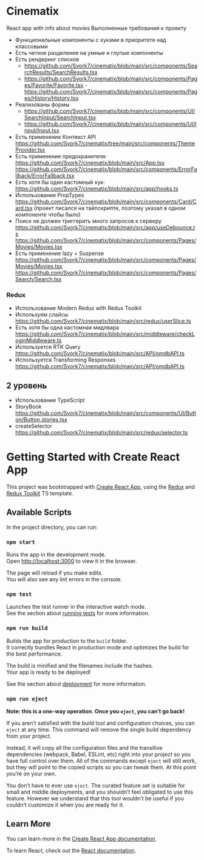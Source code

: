 # Cinematix

React app with info about movies
Выполненные требования к проекту

- Функциональные компоненты c хуками в приоритете над классовыми
- Есть четкое разделение на умные и глупые компоненты
- Есть рендеринг списков
  - https://github.com/Svork7/cinematix/blob/main/src/components/SearchResults/SearchResults.tsx
  - https://github.com/Svork7/cinematix/blob/main/src/components/Pages/Favorite/Favorite.tsx - https://github.com/Svork7/cinematix/blob/main/src/components/Pages/History/History.tsx
- Реализованы формы
  - https://github.com/Svork7/cinematix/blob/main/src/components/UI/SearchInput/SearchInput.tsx
  - https://github.com/Svork7/cinematix/blob/main/src/components/UI/Input/Input.tsx
- Есть применение Контекст API https://github.com/Svork7/cinematix/tree/main/src/components/ThemeProvider.tsx
- Есть применение предохранителя:
  https://github.com/Svork7/cinematix/blob/main/src/App.tsx
  https://github.com/Svork7/cinematix/blob/main/src/components/ErrorFallback/ErrorFallback.tsx
- Есть хотя бы один кастомный хук: https://github.com/Svork7/cinematix/blob/main/src/app/hooks.ts
- Использование PropTypes https://github.com/Svork7/cinematix/blob/main/src/components/Card/Card.tsx (проект писался на тайпскрипте, поэтому указал в одном компоненте чтобы было)
- Поиск не должен триггерить много запросов к серверу
  https://github.com/Svork7/cinematix/blob/main/src/app/useDebounce.ts
  https://github.com/Svork7/cinematix/blob/main/src/components/Pages/Movies/Movies.tsx
- Есть применение lazy + Suspense
  https://github.com/Svork7/cinematix/blob/main/src/components/Pages/Movies/Movies.tsx
  https://github.com/Svork7/cinematix/blob/main/src/components/Pages/Search/Search.tsx

### Redux

- Использование Modern Redux with Redux Toolkit
- Используем слайсы https://github.com/Svork7/cinematix/blob/main/src/redux/userSlice.ts
- Есть хотя бы одна кастомная мидлвара https://github.com/Svork7/cinematix/blob/main/src/middleware/checkLoginMiddleware.ts
- Используется RTK Query https://github.com/Svork7/cinematix/blob/main/src/API/omdbAPI.ts
- Используется Transforming Responses https://github.com/Svork7/cinematix/blob/main/src/API/omdbAPI.ts

## 2 уровень

- Использование TypeScript
- StoryBook https://github.com/Svork7/cinematix/blob/main/src/components/UI/Button/Button.stories.tsx
- createSelector https://github.com/Svork7/cinematix/blob/main/src/redux/selector.ts

# Getting Started with Create React App

This project was bootstrapped with [Create React App](https://github.com/facebook/create-react-app), using the [Redux](https://redux.js.org/) and [Redux Toolkit](https://redux-toolkit.js.org/) TS template.

## Available Scripts

In the project directory, you can run:

### `npm start`

Runs the app in the development mode.\
Open [http://localhost:3000](http://localhost:3000) to view it in the browser.

The page will reload if you make edits.\
You will also see any lint errors in the console.

### `npm test`

Launches the test runner in the interactive watch mode.\
See the section about [running tests](https://facebook.github.io/create-react-app/docs/running-tests) for more information.

### `npm run build`

Builds the app for production to the `build` folder.\
It correctly bundles React in production mode and optimizes the build for the best performance.

The build is minified and the filenames include the hashes.\
Your app is ready to be deployed!

See the section about [deployment](https://facebook.github.io/create-react-app/docs/deployment) for more information.

### `npm run eject`

**Note: this is a one-way operation. Once you `eject`, you can’t go back!**

If you aren’t satisfied with the build tool and configuration choices, you can `eject` at any time. This command will remove the single build dependency from your project.

Instead, it will copy all the configuration files and the transitive dependencies (webpack, Babel, ESLint, etc) right into your project so you have full control over them. All of the commands except `eject` will still work, but they will point to the copied scripts so you can tweak them. At this point you’re on your own.

You don’t have to ever use `eject`. The curated feature set is suitable for small and middle deployments, and you shouldn’t feel obligated to use this feature. However we understand that this tool wouldn’t be useful if you couldn’t customize it when you are ready for it.

## Learn More

You can learn more in the [Create React App documentation](https://facebook.github.io/create-react-app/docs/getting-started).

To learn React, check out the [React documentation](https://reactjs.org/).
